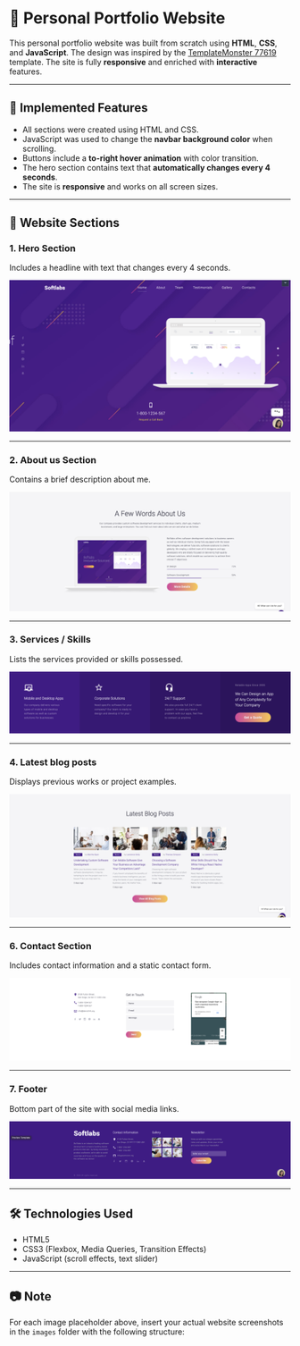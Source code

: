 # 💼 Personal Portfolio Website

This personal portfolio website was built from scratch using **HTML**, **CSS**, and **JavaScript**. The design was inspired by the [TemplateMonster 77619](https://demo.templatemonster.com/demo/77619.html) template. The site is fully **responsive** and enriched with **interactive** features.

---

## 📌 Implemented Features

- All sections were created using HTML and CSS.
- JavaScript was used to change the **navbar background color** when scrolling.
- Buttons include a **to-right hover animation** with color transition.
- The hero section contains text that **automatically changes every 4 seconds**.
- The site is **responsive** and works on all screen sizes.

---

## 🔽 Website Sections

### 1. Hero Section
Includes a headline with text that changes every 4 seconds.

![Hero Section](preview/prev_9.png)

---

### 2. About us Section
Contains a brief description about me.

![About Section](preview/prev_10.png)

---

### 3. Services / Skills
Lists the services provided or skills possessed.

![Services Section](preview/prev_11.png)

---

### 4. Latest blog posts
Displays previous works or project examples.

![Portfolio Section](preview/prev_8.png)

---

### 6. Contact Section
Includes contact information and a static contact form.

![Contact Section](preview/prev_4.png)

---

### 7. Footer
Bottom part of the site with social media links.

![Footer Section](preview/prev_1.png)

---

## 🛠 Technologies Used

- HTML5  
- CSS3 (Flexbox, Media Queries, Transition Effects)  
- JavaScript (scroll effects, text slider)

---

## 📷 Note

For each image placeholder above, insert your actual website screenshots in the `images` folder with the following structure:

